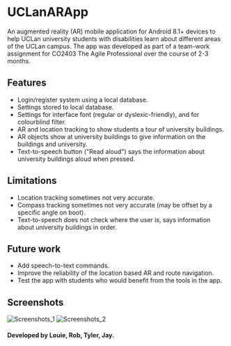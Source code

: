 # UCLanARApp
An augmented reality (AR) mobile application for Android 8.1+ devices to help UCLan university students with disabilities learn about different areas of the UCLan campus. The app was developed as part of a team-work assignment for CO2403 The Agile Professional over the course of 2-3 months.

## Features
- Login/register system using a local database.
- Settings stored to local database.
- Settings for interface font (regular or dyslexic-friendly), and for colourblind filter.
- AR and location tracking to show students a tour of university buildings.
- AR objects show at university buildings to give information on the buildings and university.
- Text-to-speech button ("Read aloud") says the information about university buildings aloud when pressed.

## Limitations
- Location tracking sometimes not very accurate.
- Compass tracking sometimes not very accurate (may be offset by a specific angle on boot).
- Text-to-speech does not check where the user is, says information about university buildings in order.

## Future work
- Add speech-to-text commands.
- Improve the reliability of the location based AR and route navigation.
- Test the app with students who would benefit from the tools in the app.

## Screenshots
![Screenshots_1](https://user-images.githubusercontent.com/80547287/227815308-b18e965a-5a83-4346-aaa2-52c7010c453f.png)
![Screenshots_2](https://user-images.githubusercontent.com/80547287/227815312-b6a3e299-54f8-49e2-9a95-c1f96f0cd715.png)


#### Developed by Louie, Rob, Tyler, Jay.
